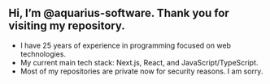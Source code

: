 ## Hi, I’m @aquarius-software. Thank you for visiting my repository.
- I have 25 years of experience in programming focused on web technologies.
- My current main tech stack: Next.js, React, and JavaScript/TypeScript.
- Most of my repositories are private now for security reasons. I am sorry.
<!---
aquarius-software/aquarius-software is a ✨ special ✨ repository because its `README.md` (this file) appears on your GitHub profile.
You can click the Preview link to take a look at your changes.
--->
